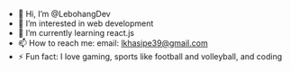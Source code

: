 - 👋 Hi, I’m @LebohangDev
- 👀 I’m interested in web development 
- 🌱 I’m currently learning react.js
- 📫 How to reach me: email: lkhasipe39@gmail.com 
- ⚡ Fun fact: I love gaming, sports like football and volleyball, and coding 

<!---
LebohangDev/LebohangDev is a ✨ special ✨ repository because its `README.md` (this file) appears on your GitHub profile.
You can click the Preview link to take a look at your changes.
--->
